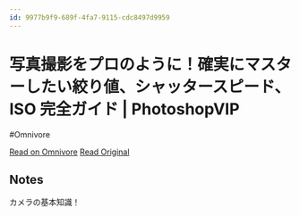 ```yaml
---
id: 9977b9f9-689f-4fa7-9115-cdc8497d9959
---
```


# 写真撮影をプロのように！確実にマスターしたい絞り値、シャッタースピード、ISO 完全ガイド | PhotoshopVIP
#Omnivore

[Read on Omnivore](https://omnivore.app/me/iso-photoshop-vip-1900ed0e7be)
[Read Original](https://photoshopvip.net/107075)

## Notes

カメラの基本知識！

